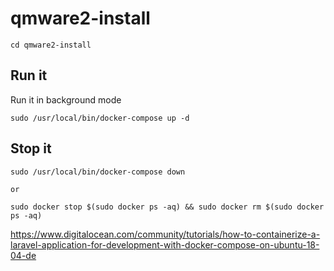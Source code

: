 # qmware2-install
```
cd qmware2-install
```

## Run it
Run it in background mode
```
sudo /usr/local/bin/docker-compose up -d
```

## Stop it

```
sudo /usr/local/bin/docker-compose down

or

sudo docker stop $(sudo docker ps -aq) && sudo docker rm $(sudo docker ps -aq)
```

https://www.digitalocean.com/community/tutorials/how-to-containerize-a-laravel-application-for-development-with-docker-compose-on-ubuntu-18-04-de
